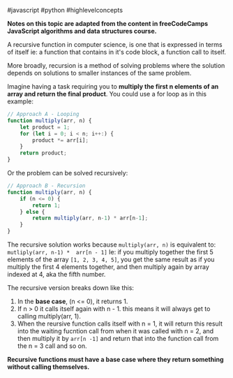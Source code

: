 #javascript #python #highlevelconcepts 

**Notes on this topic are adapted  from the content in freeCodeCamps JavaScript algorithms and data structures course.**

A recursive function in computer science, is one that is expressed in terms of itself ie: a function that contains in it's code block, a function call to itself.

More broadly, recursion is a method of solving problems where the solution depends on solutions to smaller instances of the same problem.

Imagine having a task requiring you to **multiply the first n elements of an array and return the final product**. You could use a for loop as in this example:
```js
// Approach A - Looping
function multiply(arr, n) {
	let product = 1;
	for (let i = 0; i < n; i++:) {
		product *= arr[i];
	}
	return product;
}
```
Or the problem can be solved recursively:
```js
// Approach B - Recursion
function multiply(arr, n) {
	if (n <= 0) {
		return 1;
	} else {
		return multiply(arr, n-1) * arr[n-1];
	}
}
```

The recursive solution works because `multiply(arr, n)` is equivalent to:
`mutliply(arr, n-1) *  arr[n - 1]` 
Ie: if you multiply together the first 5 elements of the array `[1, 2, 3, 4, 5]`, you get the same result as if you multiply the first 4 elements together, and then multiply again by array indexed at 4, aka the fifth number.

The recursive version breaks down like this:
1. In the **base case**, (n <= 0), it returns 1.
2. If n > 0 it calls itself again with n - 1. this means it will always get to calling multiply(arr, 1).
3. When the reursive function calls itself with n = 1, it will return this result into the waiting fucntion call from when it was called with n = 2, and then multiply it by `arr[n -1]` and return that into the function call from the n = 3 call and so on.

**Recursive functions must have a base case where they return something without calling themselves.**

